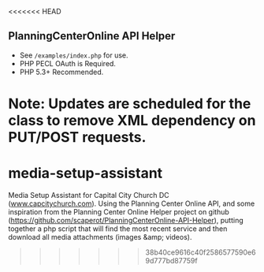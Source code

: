 <<<<<<< HEAD
## PlanningCenterOnline API Helper

* See `/examples/index.php` for use.
* PHP PECL OAuth is Required.
* PHP 5.3+ Recommended. 


Note: Updates are scheduled for the class to remove XML dependency on PUT/POST requests. 
=======
media-setup-assistant
=====================

Media Setup Assistant for Capital City Church DC (www.capcitychurch.com).  Using the Planning Center Online API, and some inspiration from the Planning Center Online Helper project on github (https://github.com/scaperot/PlanningCenterOnline-API-Helper), putting together a php script that will find the most recent service and then download all media attachments (images &amp;amp; videos).  
>>>>>>> 38b40ce9616c40f2586577590e69d777bd87759f
